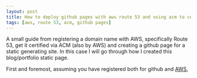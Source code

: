 ```yaml
---
layout: post
title: How to deploy github pages with aws route 53 and using acm to certify domain
tags: [aws, route 53, acm, github pages]
---
```


A small guide from registering a domain name with AWS, specifically Route 53, get it certified via ACM (also by AWS) and creating a github page for a static generating site. In this case I will go through how I created this blog/portfolio static page.

First and foremost, assuming you have registered both for github and [AWS](https://aws.amazon.com/),